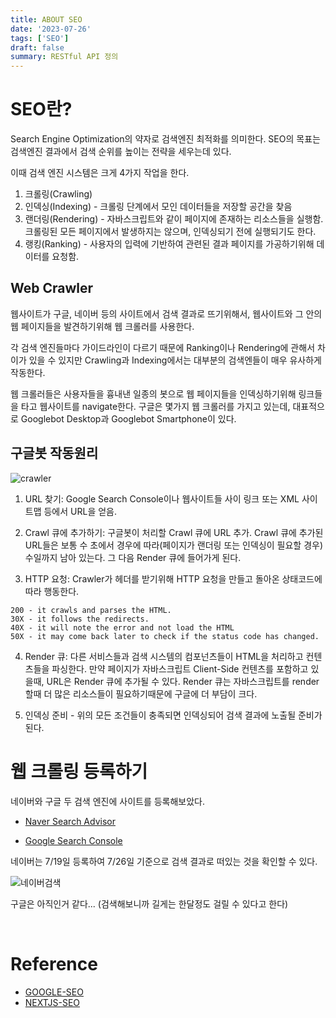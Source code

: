```yaml
---
title: ABOUT SEO
date: '2023-07-26'
tags: ['SEO']
draft: false
summary: RESTful API 정의
---
```


# SEO란?

Search Engine Optimization의 약자로 검색엔진 최적화를 의미한다. SEO의 목표는 검색엔진 결과에서 검색 순위를 높이는 전략을 세우는데 있다.

이때 검색 엔진 시스템은 크게 4가지 작업을 한다.

1. 크롤링(Crawling)
2. 인덱싱(Indexing) - 크롤링 단계에서 모인 데이터들을 저장할 공간을 찾음
3. 랜더링(Rendering) - 자바스크립트와 같이 페이지에 존재하는 리소스들을 실행함. 크롤링된 모든 페이지에서 발생하지는 않으며, 인덱싱되기 전에 실행되기도 한다.
4. 랭킹(Ranking) - 사용자의 입력에 기반하여 관련된 결과 페이지를 가공하기위해 데이터를 요청함.

## Web Crawler

웹사이트가 구글, 네이버 등의 사이트에서 검색 결과로 뜨기위해서, 웹사이트와 그 안의 웹 페이지들을 발견하기위해 웹 크롤러를 사용한다.

각 검색 엔진들마다 가이드라인이 다르기 때문에 Ranking이나 Rendering에 관해서 차이가 있을 수 있지만 Crawling과 Indexing에서는 대부분의 검색엔들이 매우 유사하게 작동한다.

웹 크롤러들은 사용자들을 흉내낸 일종의 봇으로 웹 페이지들을 인덱싱하기위해 링크들을 타고 웹사이트를 navigate한다. 구글은 몇가지 웹 크롤러를 가지고 있는데, 대표적으로 Googlebot Desktop과 Googlebot Smartphone이 있다.

## 구글봇 작동원리

![crawler](https://nextjs.org/_next/image?url=%2Fstatic%2Fimages%2Flearn%2Fseo%2Fgooglebot.png&w=1920&q=75&dpl=dpl_CyRkgy8gKeDjQwgHnpS9vQ4HCtCD)

1. URL 찾기: Google Search Console이나 웹사이트들 사이 링크 또는 XML 사이트맵 등에서 URL을 얻음.

2. Crawl 큐에 추가하기: 구글봇이 처리할 Crawl 큐에 URL 추가. Crawl 큐에 추가된 URL들은 보통 수 초에서 경우에 따라(페이지가 랜더링 또는 인덱싱이 필요할 경우) 수일까지 남아 있는다. 그 다음 Render 큐에 들어가게 된다.

3. HTTP 요청: Crawler가 헤더를 받기위해 HTTP 요청을 만들고 돌아온 상태코드에 따라 행동한다.

```
200 - it crawls and parses the HTML.
30X - it follows the redirects.
40X - it will note the error and not load the HTML
50X - it may come back later to check if the status code has changed.
```

4. Render 큐: 다른 서비스들과 검색 시스템의 컴포넌츠들이 HTML을 처리하고 컨텐츠들을 파싱한다. 만약 페이지가 자바스크립트 Client-Side 컨텐츠를 포함하고 있을때, URL은 Render 큐에 추가될 수 있다. Render 큐는 자바스크립트를 render할때 더 많은 리소스들이 필요하기때문에 구글에 더 부담이 크다.

5. 인덱싱 준비 - 위의 모든 조건들이 충족되면 인덱싱되어 검색 결과에 노출될 준비가 된다.

# 웹 크롤링 등록하기

네이버와 구글 두 검색 엔진에 사이트를 등록해보았다.

- [Naver Search Advisor](https://searchadvisor.naver.com/)

- [Google Search Console](https://search.google.com/search-console/about?hl=ko)

네이버는 7/19일 등록하여 7/26일 기준으로 검색 결과로 떠있는 것을 확인할 수 있다.

![네이버검색](https://github.com/wontae99/nextjs-movie-project/assets/109476712/7643b4f3-0845-4acf-bf0d-958e9a4ecc56)

구글은 아직인거 같다... (검색해보니까 길게는 한달정도 걸릴 수 있다고 한다)

<br/>

# Reference

- [GOOGLE-SEO](https://developers.google.com/search/docs/fundamentals/seo-starter-guide?hl=ko)
- [NEXTJS-SEO](https://nextjs.org/learn/seo)
